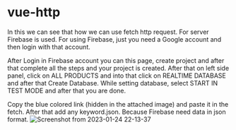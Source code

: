 # vue-http
In this we can see that how we can use fetch http request.
For server Firebase is used.
For using Firebase, just you need a Google account and then login with that account.

After Login in Firebase account you can this page, create project and after that complete all the steps and your project is created.
After that on left side panel, click on ALL PRODUCTS and into that click on REALTIME DATABASE and after that Create Database. While setting database, select
START IN TEST MODE and after that you are done.

Copy the blue colored link (hidden in the attached image) and paste it in the fetch. After that add any keyword.json. Because Firebase need data in json format.
![Screenshot from 2023-01-24 22-13-37](https://user-images.githubusercontent.com/45831857/214357103-d73ff134-115e-4e8d-a7c7-8998bbeb3c4f.png)
